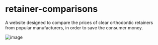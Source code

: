 # retainer-comparisons
A website designed to compare the prices of clear orthodontic retainers from popular manufacturers, in order to save the consumer money.

![image](https://user-images.githubusercontent.com/77937553/110379548-93ad9b80-801c-11eb-996b-b8a3406d7197.png)
